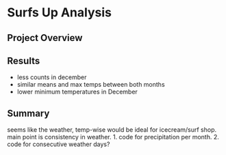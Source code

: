 # Surfs Up Analysis
## Project Overview

## Results
- less counts in december
- similar means and max temps between both months
- lower minimum temperatures in December
## Summary
seems like the weather, temp-wise would be ideal for icecream/surf shop. main point is consistency in weather. 1. code for precipitation per month. 2. code for consecutive weather days?

